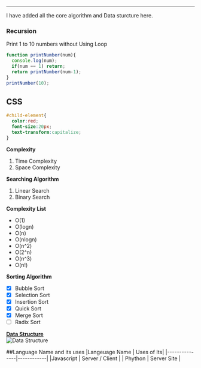 <!--This is Data Structure and Algorithm Folder -->
---
I have added all the core algorithm and Data sturcture here.  
### Recursion
<p>Print 1 to 10 numbers without Using Loop</p>

```javascript
function printNumber(num){
  console.log(num);
  if(num == 1) return;
  return printNumber(num-1);
}
printNumber(10);
```
__CSS__
---
```css
#child-element{
  color:red;
  font-size:20px;
  text-transform:capitalize;
}
```

__Complexity__
1. Time Complexity
2. Space Complexity

__Searching Algorithm__
1. Linear Search
2. Binary Search

__Complexity List__
- O(1)
- O(logn)
- O(n)
- O(nlogn)
- O(n^2)
- O(2^n)
- O(n^3)
- O(n!)

__Sorting Algorithm__
- [x] Bubble Sort
- [x] Selection Sort
- [x] Insertion Sort
- [x] Quick Sort
- [x] Merge Sort
- [ ] Radix Sort

[__Data Structure__](https://github.com/mdjasimuddim/Data-Structure-and-Algorithm)  
![Data Structure](https://t3.ftcdn.net/jpg/04/20/19/08/360_F_420190829_aw7BCkCyr9nb5VJfcudtg13onzKBZuH0.jpg)

##Language Name and its uses
|Langeuage Name | Uses of Its|
|---------------|------------|
|Javascript     | Server / Client |
| Phython       | Server Site |
